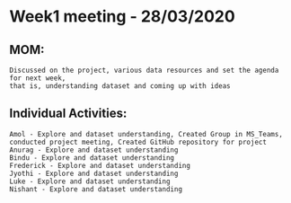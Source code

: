 # Week1 meeting - 28/03/2020
  ## MOM:
    Discussed on the project, various data resources and set the agenda for next week, 
    that is, understanding dataset and coming up with ideas
  ## Individual Activities:
    Amol - Explore and dataset understanding, Created Group in MS_Teams, conducted project meeting, Created GitHub repository for project
    Anurag - Explore and dataset understanding 
    Bindu - Explore and dataset understanding 
    Frederick - Explore and dataset understanding
    Jyothi - Explore and dataset understanding 
    Luke - Explore and dataset understanding 
    Nishant - Explore and dataset understanding
